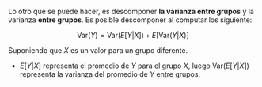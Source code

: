 
Lo otro que se puede hacer, es descomponer **la varianza entre grupos** y la varianza **entre grupos**. Es posible descomponer al computar los siguiente: 

$$\text{Var}(Y)=\text{Var}(E[Y\vert X])+E[\text{Var}(Y\vert X)]$$

Suponiendo que $X$ es un valor para un grupo diferente. 

- $E[Y\vert X]$ representa el promedio de $Y$ para el grupo $X$, luego $\text{Var}(E[Y\vert X])$ representa la varianza del promedio de $Y$ entre grupos. 